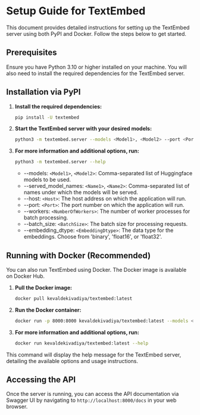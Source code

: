 # Setup Guide for TextEmbed

This document provides detailed instructions for setting up the TextEmbed server using both PyPI and Docker. Follow the steps below to get started.

## Prerequisites

Ensure you have Python 3.10 or higher installed on your machine. You will also need to install the required dependencies for the TextEmbed server.

## Installation via PyPI

1. **Install the required dependencies:**

    ```bash
    pip install -U textembed
    ```

2. **Start the TextEmbed server with your desired models:**

    ```bash
    python3 -m textembed.server --models <Model1>, <Model2> --port <Port>
    ```

3. **For more information and additional options, run:**

    ```bash
    python3 -m textembed.server --help
    ```
    - --models: `<Model1>`, `<Model2>`: Comma-separated list of Huggingface models to be used.
    - --served_model_names: `<Name1>`, `<Name2>`: Comma-separated list of names under which the models will be served.
    - --host: `<Host>`: The host address on which the application will run.
    - --port: `<Port>`: The port number on which the application will run.
    - --workers: `<NumberOfWorkers>`: The number of worker processes for batch processing.
    - --batch_size: `<BatchSize>`: The batch size for processing requests.
    - --embedding_dtype: `<EmbeddingDtype>`: The data type for the embeddings. Choose from 'binary', 'float16', or 'float32'.

## Running with Docker (Recommended)

You can also run TextEmbed using Docker. The Docker image is available on Docker Hub.

1. **Pull the Docker image:**

    ```bash
    docker pull kevaldekivadiya/textembed:latest
    ```

2. **Run the Docker container:**

    ```bash
    docker run -p 8000:8000 kevaldekivadiya/textembed:latest --models <Model1>, <Model2> <Host> --port <Port>
    ```

3. **For more information and additional options, run:**

    ```bash
    docker run kevaldekivadiya/textembed:latest --help
    ```

This command will display the help message for the TextEmbed server, detailing the available options and usage instructions.

## Accessing the API
Once the server is running, you can access the API documentation via Swagger UI by navigating to `http://localhost:8000/docs` in your web browser.


